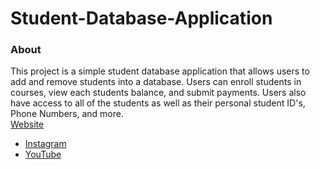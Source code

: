 # Student-Database-Application
### About
This project is a simple student database application that allows users to add and remove students into a database. Users can enroll students in courses, view each students balance, and submit payments. Users also have access to all of the students as well as their personal student ID's, Phone Numbers, and more. 
<br>
<a href="https://personal-website-c1fb5.web.app/">Website</a>
 - <a href="https://www.instagram.com/__maliktaylor/">Instagram</a>
 - <a href="https://www.youtube.com/channel/UCZMicsoHBOJebbyCS7dWkTg?">YouTube</a>
 <br>
 <br>
